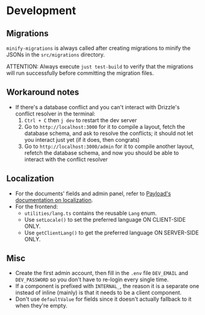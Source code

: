# Development

## Migrations
`minify-migrations` is always called after creating migrations to minify the JSONs in the `src/migrations` directory.

ATTENTION: Always execute `just test-build` to verify that the migrations will run successfully before committing the migration files.

## Workaround notes
- If there's a database conflict and you can't interact with Drizzle's conflict resolver in the terminal:
   1. `Ctrl + C` then `j dev` to restart the dev server
   2. Go to `http://localhost:3000` for it to compile a layout, fetch the database schema, and ask to resolve the conflicts; it should not let you interact just yet (if it does, then congrats)
   3. Go to `http://localhost:3000/admin` for it to compile another layout, refetch the database schema, and now you should be able to interact with the conflict resolver

## Localization
- For the documents' fields and admin panel, refer to [Payload's documentation on localization](https://payloadcms.com/docs/configuration/localization).
- For the frontend:
   - `utilities/lang.ts` contains the reusable `Lang` enum.
   - Use `setLocale()` to set the preferred language ON CLIENT-SIDE ONLY.
   - Use `getClientLang()` to get the preferred language ON SERVER-SIDE ONLY.

## Misc
- Create the first admin account, then fill in the `.env` file `DEV_EMAIL` and `DEV_PASSWORD` so you don't have to re-login every single time.
- If a component is prefixed with `INTERNAL_`, the reason it is a separate one instead of inline (mainly) is that it needs to be a client component.
- Don't use `defaultValue` for fields since it doesn't actually fallback to it when they're empty.